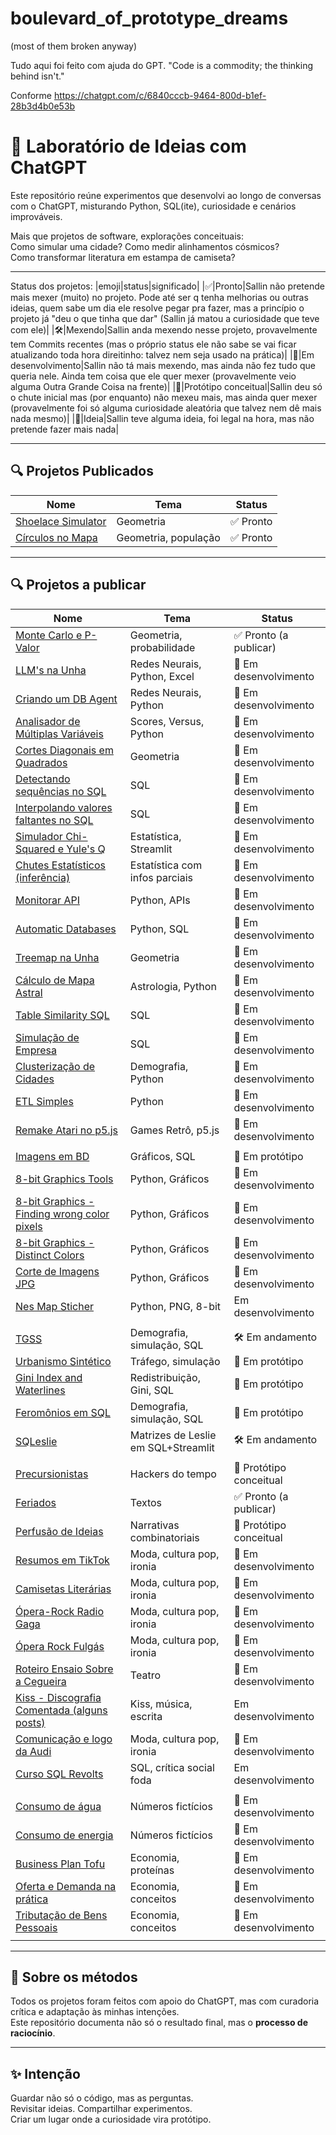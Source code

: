 # boulevard_of_prototype_dreams
(most of them broken anyway)

Tudo aqui foi feito com ajuda do GPT.
"Code is a commodity; the thinking behind isn't."

Conforme https://chatgpt.com/c/6840cccb-9464-800d-b1ef-28b3d4b0e53b

# 🧪 Laboratório de Ideias com ChatGPT

Este repositório reúne experimentos que desenvolvi ao longo de conversas com o ChatGPT, misturando Python, SQL(ite), curiosidade e cenários improváveis.

Mais que projetos de software, explorações conceituais:  
Como simular uma cidade? Como medir alinhamentos cósmicos?  
Como transformar literatura em estampa de camiseta?

---

Status dos projetos:
|emoji|status|significado|
|✅|Pronto|Sallin não pretende mais mexer (muito) no projeto. Pode até ser q tenha melhorias ou outras ideias, quem sabe um dia ele resolve pegar pra fazer, mas a princípio o projeto já "deu o que tinha que dar" (Sallin já matou a curiosidade que teve com ele)|
|🛠️|Mexendo|Sallin anda mexendo nesse projeto, provavelmente tem Commits recentes (mas o próprio status ele não sabe se vai ficar atualizando toda hora direitinho: talvez nem seja usado na prática)|
|👕|Em desenvolvimento|Sallin não tá mais mexendo, mas ainda não fez tudo que queria nele. Ainda tem coisa que ele quer mexer (provavelmente veio alguma Outra Grande Coisa na frente)|
|🧪|Protótipo conceitual|Sallin deu só o chute inicial mas (por enquanto) não mexeu mais, mas ainda quer mexer (provavelmente foi só alguma curiosidade aleatória que talvez nem dê mais nada mesmo)|
|🧠|Ideia|Sallin teve alguma ideia, foi legal na hora, mas não pretende fazer mais nada|

---

## 🔍 Projetos Publicados

| Nome | Tema | Status |
|------|------|--------|
| [Shoelace Simulator](./shoelace-simulator) | Geometria | ✅ Pronto |
| [Círculos no Mapa](./map-circles) | Geometria, população | ✅ Pronto |

---

## 🔍 Projetos a publicar

| Nome | Tema | Status |
|------|------|--------|
| [Monte Carlo e P-Valor](./monte-carlo-alinhamentos) | Geometria, probabilidade | ✅ Pronto (a publicar) |
| [LLM's na Unha](./llms-na-unha) | Redes Neurais, Python, Excel | 👕 Em desenvolvimento |
| [Criando um DB Agent](./llms-na-unha) | Redes Neurais, Python | 👕 Em desenvolvimento |
| [Analisador de Múltiplas Variáveis](./multiple-variable-analyzer) | Scores, Versus, Python | 👕 Em desenvolvimento |
| [Cortes Diagonais em Quadrados](./cortes-diagonais-quadrados) | Geometria | 👕 Em desenvolvimento |
| [Detectando sequências no SQL](./sequence-detection-sql) | SQL | 👕 Em desenvolvimento |
| [Interpolando valores faltantes no SQL](./value-interpolation-sql) | SQL | 👕 Em desenvolvimento |
| [Simulador Chi-Squared e Yule's Q](./chi-squared-yules-q) | Estatística, Streamlit | 👕 Em desenvolvimento |
| [Chutes Estatísticos (inferência)](./chutes-estatisticos) | Estatística com infos parciais | 👕 Em desenvolvimento |
| [Monitorar API](./api-monitor) | Python, APIs | 👕 Em desenvolvimento |
| [Automatic Databases](./automatic-databases) | Python, SQL | 👕 Em desenvolvimento |
| [Treemap na Unha](./treemap-na-unha) | Geometria | 👕 Em desenvolvimento |
| [Cálculo de Mapa Astral](./mapa-astral) | Astrologia, Python | 👕 Em desenvolvimento |
| [Table Similarity SQL](./table-similarity) | SQL | 👕 Em desenvolvimento |
| [Simulação de Empresa](./corporation-simulation) | SQL | 👕 Em desenvolvimento |
| [Clusterização de Cidades](./city-clustering) | Demografia, Python | 👕 Em desenvolvimento |
| [ETL Simples](./simple-etl) | Python | 👕 Em desenvolvimento |
| [Remake Atari no p5.js](./atari-p5js) | Games Retrô, p5.js | 👕 Em desenvolvimento |
|||
| [Imagens em BD](./db-image) | Gráficos, SQL | 🧪 Em protótipo |
| [8-bit Graphics Tools](./8bit-graphics-tools) | Python, Gráficos | 👕 Em desenvolvimento |
| [8-bit Graphics - Finding wrong color pixels](./8bit-graphics-tools-pixels) | Python, Gráficos | 👕 Em desenvolvimento |
| [8-bit Graphics - Distinct Colors](./8bit-graphics-tools-distinct) | Python, Gráficos | 👕 Em desenvolvimento |
| [Corte de Imagens JPG](./8bit-graphics-tools-cuts) | Python, Gráficos | 👕 Em desenvolvimento |
| [Nes Map Sticher](./nes-map-stitcher) | Python, PNG, 8-bit | Em desenvolvimento |
|||
| [TGSS](./tgss) | Demografia, simulação, SQL | 🛠️ Em andamento |
| [Urbanismo Sintético](./urbanismo-sintetico) | Tráfego, simulação | 🧪 Em protótipo |
| [Gini Index and Waterlines](./gini-waterline) | Redistribuição, Gini, SQL | 🧪 Em protótipo |
| [Feromônios em SQL](./feromonios-sql) | Demografia, simulação, SQL | 🧪 Em protótipo |
| [SQLeslie](./sqleslie) | Matrizes de Leslie em SQL+Streamlit | 🛠️ Em andamento |
|||
| [Precursionistas](./precursionistas) | Hackers do tempo | 🧠 Protótipo conceitual |
| [Feriados](./feriados-pra-quem) | Textos | ✅ Pronto (a publicar) |
| [Perfusão de Ideias](./perfusao-de-ideias) | Narrativas combinatoriais | 🧠 Protótipo conceitual |
| [Resumos em TikTok](./tiktok-literature) | Moda, cultura pop, ironia | 👕 Em desenvolvimento |
| [Camisetas Literárias](./thisrts-literarias) | Moda, cultura pop, ironia | 👕 Em desenvolvimento |
| [Ópera-Rock Radio Gaga](./opera-rock-radio-gaga) | Moda, cultura pop, ironia | 👕 Em desenvolvimento |
| [Ópera Rock Fulgás](./opera-rock-fulgas) | Moda, cultura pop, ironia | 👕 Em desenvolvimento |
| [Roteiro Ensaio Sobre a Cegueira](./ensaio-sobre-cegueira) | Teatro | 👕 Em desenvolvimento |
| [Kiss - Discografia Comentada (alguns posts)](./kiss-discografia) | Kiss, música, escrita | Em desenvolvimento |
| [Comunicação e logo da Audi](./comunicacao-audi) | Moda, cultura pop, ironia | 👕 Em desenvolvimento |
| [Curso SQL Revolts](./sql-revolts) | SQL, crítica social foda | Em desenvolvimento | 
|||
| [Consumo de água](./consumo-agua) | Números fictícios | 👕 Em desenvolvimento |
| [Consumo de energia](./consumo-energia) | Números fictícios | 👕 Em desenvolvimento |
| [Business Plan Tofu](./tofu-master) | Economia, proteínas | 👕 Em desenvolvimento |
| [Oferta e Demanda na prática](./oferta-demanda-pratica) | Economia, conceitos | 👕 Em desenvolvimento |
| [Tributação de Bens Pessoais](./tributacao-bens-pessoais) | Economia, conceitos | 👕 Em desenvolvimento |
|||

---

## 🤖 Sobre os métodos

Todos os projetos foram feitos com apoio do ChatGPT, mas com curadoria crítica e adaptação às minhas intenções.  
Este repositório documenta não só o resultado final, mas o **processo de raciocínio**.

---

## ✨ Intenção

Guardar não só o código, mas as perguntas.  
Revisitar ideias. Compartilhar experimentos.  
Criar um lugar onde a curiosidade vira protótipo.
